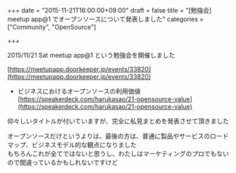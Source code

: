 +++
date = "2015-11-21T16:00:00+09:00"
draft = false
title = "[勉強会] meetup app@1 でオープンソースについて発表しました"
categories = ["Community", "OpenSource"]

+++

2015/11/21 Sat meetup app@1 という勉強会を開催しました

[https://meetupapp.doorkeeper.jp/events/33820](https://meetupapp.doorkeeper.jp/events/33820)


* ビジネスにおけるオープンソースの利用価値  
[https://speakerdeck.com/harukasao/21-opensource-value](https://speakerdeck.com/harukasao/21-opensource-value)

<script async class="speakerdeck-embed" data-id="59c8b5f6dfa649309199bcd9ac3103fe" data-ratio="1.77777777777778" src="//speakerdeck.com/assets/embed.js"></script>



仰々しいタイトルが付いていますが、完全に私見まとめを発表させて頂きました

オープンソースだけというよりは、最後の方は、普通に製品やサービスのロードマップ、ビジネスモデル的な観点になりました  
もちろんこれが全てではないと思うし、わたしはマーケティングのプロでもないので間違っているかもしれないですけど
